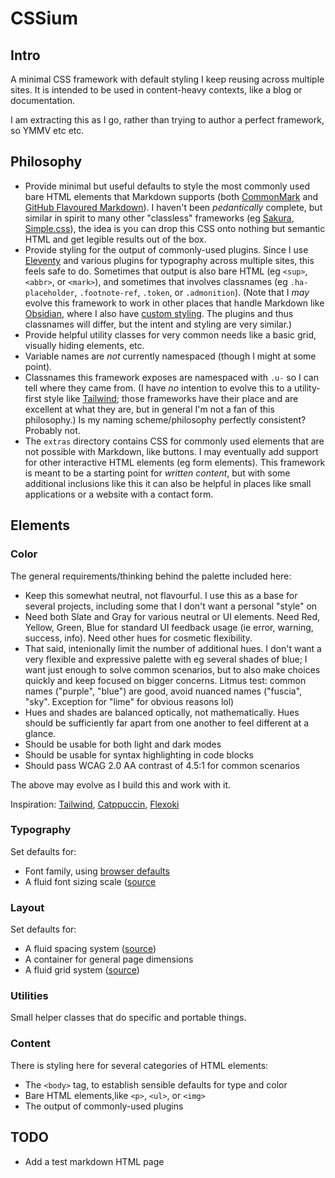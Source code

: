 # CSSium

## Intro

A minimal CSS framework with default styling I keep reusing across multiple
sites. It is intended to be used in content-heavy contexts, like a blog or
documentation.

I am extracting this as I go, rather than trying to author a perfect framework,
so YMMV etc etc.

## Philosophy

- Provide minimal but useful defaults to style the most commonly used bare HTML
  elements that Markdown supports (both
  [CommonMark](https://spec.commonmark.org/0.31.2/) and [GitHub Flavoured
  Markdown](https://github.github.com/gfm/)). I haven't been _pedantically_
  complete, but similar in spirit to many other "classless" frameworks (eg
  [Sakura](https://oxal.org/projects/sakura/),
  [Simple.css](https://simplecss.org)), the idea is you can drop this CSS onto
  nothing but semantic HTML and get legible results out of the box.
- Provide styling for the output of commonly-used plugins. Since I use
  [Eleventy](https://www.11ty.dev/) and various plugins for typography across
  multiple sites, this feels safe to do. Sometimes that output is also bare HTML
  (eg `<sup>`, `<abbr>`, or `<mark>`), and sometimes that involves classnames (eg
  `.ha-placeholder`, `.footnote-ref`, `.token`, or `.admonition`). (Note that I
  _may_ evolve this framework to work in other places that handle Markdown like
  [Obsidian](https://obsidian.md), where I also have [custom
  styling](https://github.com/dlimeb/dotfiles). The plugins and thus classnames
  will differ, but the intent and styling are very similar.)
- Provide helpful utility classes for very common needs like a basic grid,
  visually hiding elements, etc.
- Variable names are _not_ currently namespaced (though I might at some point).
- Classnames this framework exposes are namespaced with `.u-` so I can tell
  where they came from. (I have _no_ intention to evolve this to a utility-first
  style like [Tailwind](https://tailwindcss.com/); those frameworks have their
  place and are excellent at what they are, but in general I'm not a fan of this
  philosophy.) Is my naming scheme/philosophy perfectly consistent? Probably not.
- The `extras` directory contains CSS for commonly used elements that are not
  possible with Markdown, like buttons. I may eventually add support for other
  interactive HTML elements (eg form elements). This framework is meant to be a
  starting point for _written content_, but with some additional inclusions like
  this it can also be helpful in places like small applications or a website with
  a contact form.

## Elements

### Color

The general requirements/thinking behind the palette included here:

- Keep this somewhat neutral, not flavourful. I use this as a base for several
  projects, including some that I don't want a personal "style" on
- Need both Slate and Gray for various neutral or UI elements. Need Red,
  Yellow, Green, Blue for standard UI feedback usage (ie error, warning, success,
  info). Need other hues for cosmetic flexibility.
- That said, intenionally limit the number of additional hues. I don't want a
  very flexible and expressive palette with eg several shades of blue; I want
  just enough to solve common scenarios, but to also make choices quickly and
  keep focused on bigger concerns. Litmus test: common names ("purple", "blue")
  are good, avoid nuanced names ("fuscia", "sky". Exception for "lime" for
  obvious reasons lol)
- Hues and shades are balanced optically, not mathematically. Hues should be
  sufficiently far apart from one another to feel different at a glance.
- Should be usable for both light and dark modes
- Should be usable for syntax highlighting in code blocks
- Should pass WCAG 2.0 AA contrast of 4.5:1 for common scenarios

The above may evolve as I build this and work with it.

Inspiration: [Tailwind](https://tailwindcss.com/docs/colors),
[Catppuccin](https://github.com/catppuccin),
[Flexoki](https://stephango.com/flexoki)

### Typography

Set defaults for:

- Font family, using [browser defaults](https://modernfontstacks.com)
- A fluid font sizing scale ([source](https://utopia.fyi/type/calculator/)

### Layout

Set defaults for:

- A fluid spacing system ([source](https://utopia.fyi/space/calculator/))
- A container for general page dimensions
- A fluid grid system ([source](https://utopia.fyi/grid/calculator/))

### Utilities

Small helper classes that do specific and portable things.

### Content

There is styling here for several categories of HTML elements:

- The `<body>` tag, to establish sensible defaults for type and color
- Bare HTML elements,like `<p>`, `<ul>`, or `<img>`
- The output of commonly-used plugins

## TODO

- Add a test markdown HTML page
